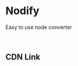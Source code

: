<h1>Nodify</h1>
<p>Easy to use node converter</p>
<br>
<h2>CDN Link</h2>
<code>
<script src="https://cdn.jsdelivr.net/gh/HasanHuseyinDemir/VanillaTools/Nodify/Nodify.min-1.02.js"></script>
</code>
